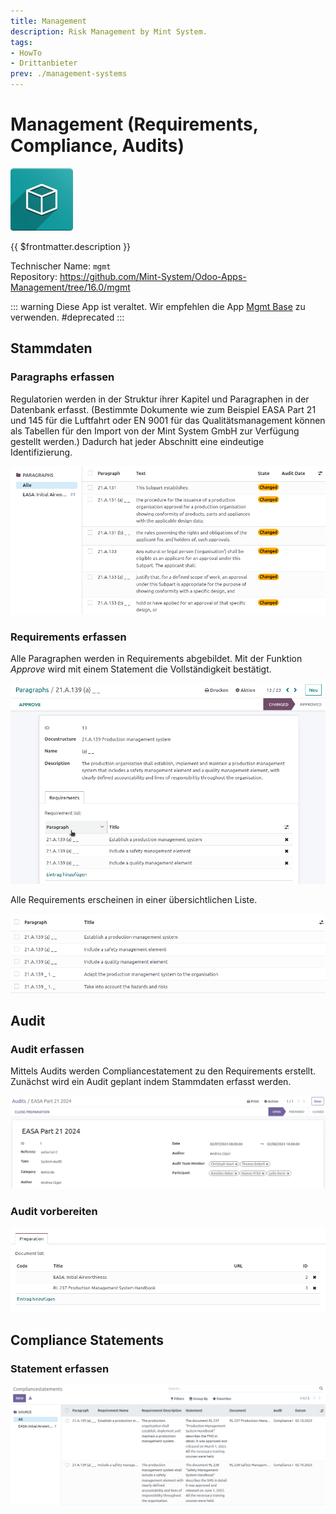 ```yaml
---
title: Management
description: Risk Management by Mint System.
tags:
- HowTo
- Drittanbieter
prev: ./management-systems
---
```


# Management (Requirements, Compliance, Audits)
![icon_oms_box](attachments/icon_oms_box.png)

{{ $frontmatter.description }}

Technischer Name: `mgmt`\
Repository: <https://github.com/Mint-System/Odoo-Apps-Management/tree/16.0/mgmt>

::: warning
Diese App ist veraltet. Wir empfehlen die App [Mgmt Base](Mgmt%20Base.md) zu verwenden.
#deprecated
:::

## Stammdaten

### Paragraphs erfassen

Regulatorien werden in der Struktur ihrer Kapitel und Paragraphen in der Datenbank erfasst. (Bestimmte Dokumente wie zum Beispiel EASA Part 21 und 145 für die Luftfahrt oder EN 9001 für das Qualitätsmanagement können als Tabellen für den Import von der Mint System GmbH zur Verfügung gestellt werden.)
Dadurch hat jeder Abschnitt eine eindeutige Identifizierung.

![](attachments/management_paragraphs.png)

### Requirements erfassen

Alle Paragraphen werden in Requirements abgebildet. Mit der Funktion *Approve* wird mit einem Statement die Vollständigkeit bestätigt.

![](attachments/management_paragraph_requirement_approve.gif)

Alle Requirements erscheinen in einer übersichtlichen Liste.

![](attachments/management_requirements.png)

## Audit

### Audit erfassen

Mittels Audits werden Compliancestatement zu den Requirements erstellt.
Zunächst wird ein Audit geplant indem Stammdaten erfasst werden.

![](attachments/management_audits_masterdata.png)

### Audit vorbereiten

![](attachments/management_audits_preparation.png)

## Compliance Statements

### Statement erfassen

![](attachments/management_compliancestatements.png)


